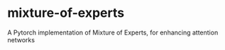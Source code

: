 # mixture-of-experts
A Pytorch implementation of Mixture of Experts, for enhancing attention networks

